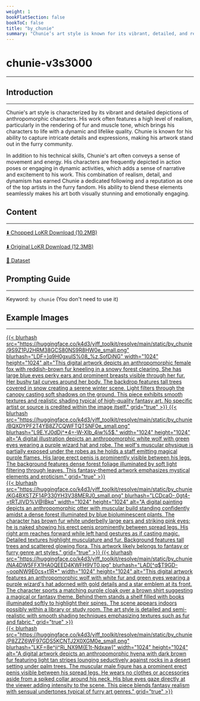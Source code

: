 ```yaml
---
weight: 1
bookFlatSection: false
bookToC: false
title: "by_chunie"
summary: "Chunie’s art style is known for its vibrant, detailed, and realistic depictions of anthropomorphic characters, capturing intricate details and expressions, and conveying a sense of movement and energy, which has earned him a dedicated following in the furry community."
---
```


<!--markdownlint-disable MD025 MD033 -->

# chunie-v3s3000

---

## Introduction

---

Chunie's art style is characterized by its vibrant and detailed depictions of anthropomorphic characters. His work often features a high level of realism, particularly in the rendering of fur and muscle tone, which brings his characters to life with a dynamic and lifelike quality. Chunie is known for his ability to capture intricate details and expressions, making his artwork stand out in the furry community.

In addition to his technical skills, Chunie's art often conveys a sense of movement and energy. His characters are frequently depicted in action poses or engaging in dynamic activities, which adds a sense of narrative and excitement to his work. This combination of realism, detail, and dynamism has earned Chunie a dedicated following and a reputation as one of the top artists in the furry fandom. His ability to blend these elements seamlessly makes his art both visually stunning and emotionally engaging.

## Content

---

[⬇️ Chopped LoKR Download (10.2MB)](https://huggingface.co/k4d3/yiff_toolkit/resolve/main/by_chunie-v3s3000c.safetensors)

[⬇️ Original LoKR Download (12.3MB)](https://huggingface.co/k4d3/yiff_toolkit/resolve/main/by_chunie-v3s3000.safetensors)

<!--
[🖼️ Sample Images with Metadata](https://huggingface.co/k4d3/yiff_toolkit/tree/main/static/chunie)
-->

[📐 Dataset](https://huggingface.co/datasets/k4d3/by_chunie)

<!--
[📊 Metadata](https://huggingface.co/k4d3/yiff_toolkit/raw/main/ponyxl_loras/chunie-v1e5.json)
-->

## Prompting Guide

---

Keyword: `by chunie` (You don't need to use it)

## Example Images

---

<div class="image-grid">
  <div class="image-grid-container">
    <a href="https://huggingface.co/k4d3/yiff_toolkit/resolve/main/static/by_chunie/9S9Z1PJ2HRM38GCS80NS9R8HW0e.png">
      {{< blurhash
        src="https://huggingface.co/k4d3/yiff_toolkit/resolve/main/static/by_chunie/9S9Z1PJ2HRM38GCS80NS9R8HW0e_small.png"
        blurhash="LDF=]q9H0gxulS%08_%z.SofDiNG"
        width="1024"
        height="1024"
        alt="This digital artwork depicts an anthropomorphic female fox with reddish-brown fur kneeling in a snowy forest clearing. She has large blue eyes perky ears and prominent breasts visible through her fur. Her bushy tail curves around her body. The backdrop features tall trees covered in snow creating a serene winter scene. Light filters through the canopy casting soft shadows on the ground. This piece exhibits smooth textures and realistic shading typical of high-quality fantasy art. No specific artist or source is credited within the image itself."
        grid="true"
      >}}
    </a>
    <a href="https://huggingface.co/k4d3/yiff_toolkit/resolve/main/static/by_chunie/BQXDYPF2T4YB8Z7CQWFTQTSNF0e.png">
      {{< blurhash
        src="https://huggingface.co/k4d3/yiff_toolkit/resolve/main/static/by_chunie/BQXDYPF2T4YB8Z7CQWFTQTSNF0e_small.png"
        blurhash="L9E.YJ0dDj^*4=-W-XIb_4iw%5$."
        width="1024"
        height="1024"
        alt="A digital illustration depicts an anthropomorphic white wolf with green eyes wearing a purple wizard hat and robe. The wolf's muscular physique is partially exposed under the robes as he holds a staff emitting magical purple flames. His large erect penis is prominently visible between his legs. The background features dense forest foliage illuminated by soft light filtering through leaves. This fantasy-themed artwork emphasizes mystical elements and eroticism."
        grid="true"
      >}}
    </a>
  </div>
</div>
<div class="image-grid">
  <div class="image-grid-container">
    <a href="https://huggingface.co/k4d3/yiff_toolkit/resolve/main/static/by_chunie/KG4BXSTZF14P330YH3V38MERJ0.jpg">
      {{< blurhash
        src="https://huggingface.co/k4d3/yiff_toolkit/resolve/main/static/by_chunie/KG4BXSTZF14P330YH3V38MERJ0_small.png"
        blurhash="LCDcaO-,0gt4-=tRTJIVD%V@IBkq"
        width="1024"
        height="1024"
        alt="A digital painting depicts an anthropomorphic otter with muscular build standing confidently amidst a dense forest illuminated by blue bioluminescent plants. The character has brown fur white underbelly large ears and striking pink eyes; he is naked showing his erect penis prominently between spread legs. His right arm reaches forward while left hand gestures as if casting magic. Detailed textures highlight musculature and fur. Background features tall trees and scattered glowing flora. This artwork likely belongs to fantasy or furry genre art styles."
        grid="true"
      >}}
    </a>
    <a href="https://huggingface.co/k4d3/yiff_toolkit/resolve/main/static/by_chunie/up_00018_.png">
      {{< blurhash
        src="https://huggingface.co/k4d3/yiff_toolkit/resolve/main/static/by_chunie/NA4DW5FFX1HA0QEED4KWFH9VT0.jpg"
        blurhash="LAD[^q$T9GD-~oopNW9E0cs+t1R*"
        width="1024"
        height="1024"
        alt="This digital artwork features an anthropomorphic wolf with white fur and green eyes wearing a purple wizard's hat adorned with gold details and a star emblem at its front. The character sports a matching purple cloak over a brown shirt suggesting a magical or fantasy theme. Behind them stands a shelf filled with books illuminated softly to highlight their spines. The scene appears indoors possibly within a library or study room. The art style is detailed and semi-realistic with smooth shading techniques emphasizing textures such as fur and fabric."
        grid="true"
      >}}
    </a>
  </div>
</div>
<div class="image-grid">
  <div class="image-grid-container">
    <a href="https://huggingface.co/k4d3/yiff_toolkit/resolve/main/static/by_chunie/P8ZZZ6WF97GDS5KCNTJ2X0XGM0e.png">
      {{< blurhash
        src="https://huggingface.co/k4d3/yiff_toolkit/resolve/main/static/by_chunie/P8ZZZ6WF97GDS5KCNTJ2X0XGM0e_small.png"
        blurhash="LKF=8e^ji^Ri_NX9M{E1t-Ndxaw]"
        width="1024"
        height="1024"
        alt="A digital artwork depicts an anthropomorphic hyena with dark brown fur featuring light tan stripes lounging seductively against rocks in a desert setting under palm trees. The muscular male figure has a prominent erect penis visible between his spread legs. He wears no clothes or accessories aside from a spiked collar around his neck. His blue eyes gaze directly at the viewer adding intensity to the scene. This piece blends fantasy realism with sensual undertones typical of furry art genres."
        grid="true"
      >}}
    </a>
  </div>
</div>
